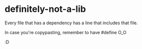 # definitely-not-a-lib

Every file that has a dependency has a line that includes that file.

In case you're copypasting, remember to have #define O_O

:D